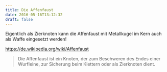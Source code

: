 ```yaml
---
title: Die Affenfaust
date: 2016-05-16T13:12:32
draft: false
---
```


Eigentlich als Zierknoten kann die Affenfaust mit Metallkugel im Kern auch
als Waffe eingesetzt werden!

https://de.wikipedia.org/wiki/Affenfaust

> Die Affenfaust ist ein Knoten, der zum Beschweren des Endes einer
> Wurfleine, zur Sicherung beim Klettern oder als Zierknoten dient.
